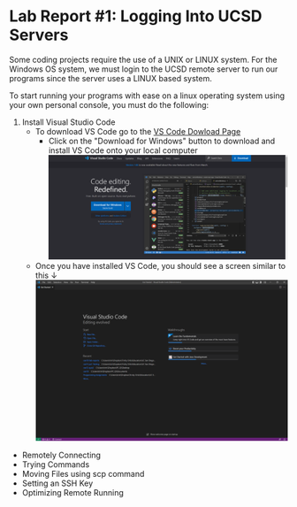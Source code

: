 **Lab Report #1: Logging Into UCSD Servers**
=============
Some coding projects require the use of a UNIX or LINUX system. For the Windows OS system, we must login to the UCSD remote server to run our programs since the server uses a LINUX based system. 

To start running your programs with ease on a linux operating system using your own personal console, you must do the following:

1. Install Visual Studio Code   
    - To download VS Code go to the [VS Code Dowload Page](https://code.visualstudio.com/)  
        - Click on the "Download for Windows" button to download and install VS Code onto your local computer
    ![VS Code Dowload Page](Images/VSCode-DownloadScreen.png)
    - Once you have installed VS Code, you should see a screen similar to this &darr;
    ![VS Code Dowload Page](Images/VSCode-Home.png)


- Remotely Connecting
- Trying Commands
- Moving Files using scp command
- Setting an SSH Key
- Optimizing Remote Running








